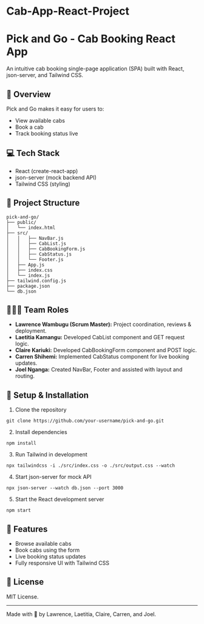 # Cab-App-React-Project
# Pick and Go - Cab Booking React App

An intuitive cab booking single-page application (SPA) built with React, json-server, and Tailwind CSS.

## 🚕 Overview
Pick and Go makes it easy for users to:
- View available cabs
- Book a cab
- Track booking status live

## 💻 Tech Stack
- React (create-react-app)
- json-server (mock backend API)
- Tailwind CSS (styling)

## 📂 Project Structure
```
pick-and-go/
├── public/
│   └── index.html
├── src/
│   │   ├── NavBar.js
│   │   ├── CabList.js
│   │   ├── CabBookingForm.js
│   │   ├── CabStatus.js
│   │   └── Footer.js
│   ├── App.js
│   ├── index.css
│   └── index.js
├── tailwind.config.js
├── package.json
└── db.json
```

## 🧑‍🤝‍🧑 Team Roles
- **Lawrence Wambugu (Scrum Master):** Project coordination, reviews & deployment.
- **Laetitia Kamangu:** Developed CabList component and GET request logic.
- **Claire Kariuki:** Developed CabBookingForm component and POST logic.
- **Carren Shihemi:** Implemented CabStatus component for live booking updates.
- **Joel Nganga:** Created NavBar, Footer and assisted with layout and routing.

## 🧪 Setup & Installation
1. Clone the repository
```
git clone https://github.com/your-username/pick-and-go.git
```
2. Install dependencies
```
npm install
```
3. Run Tailwind in development
```
npx tailwindcss -i ./src/index.css -o ./src/output.css --watch
```
4. Start json-server for mock API
```
npx json-server --watch db.json --port 3000
```
5. Start the React development server
```
npm start
```

## 🎯 Features
- Browse available cabs
- Book cabs using the form
- Live booking status updates
- Fully responsive UI with Tailwind CSS

## 📝 License
MIT License.

---
Made with 💙 by Lawrence, Laetitia, Claire, Carren, and Joel.

